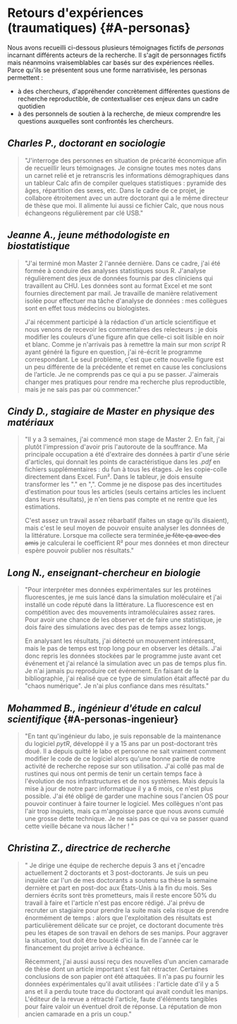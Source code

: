 # Retours d'expériences (traumatiques) {#A-personas}

Nous avons recueilli ci-dessous plusieurs témoignages fictifs de *personas* incarnant différents acteurs de la recherche. Il s'agit de personnages fictifs mais néanmoins vraisemblables car basés sur des expériences réelles. Parce qu'ils se présentent sous une forme narrativisée, les personas permettent : 
- à des chercheurs, d'appréhender concrètement différentes questions de recherche reproductible, de contextualiser ces enjeux dans un cadre quotidien
- à des personnels de soutien à la recherche, de mieux comprendre les questions auxquelles sont confrontés les chercheurs.

## *Charles P., doctorant en sociologie*
> "J'interroge des personnes en situation de précarité économique afin de recueillir leurs témoignages. Je consigne toutes mes notes dans un carnet relié et je retranscris les informations démographiques dans un tableur Calc afin de compiler quelques statistiques : pyramide des âges, répartition des sexes, etc. Dans le cadre de ce projet, je collabore étroitement avec un autre doctorant qui a le même directeur de thèse que moi. Il alimente lui aussi ce fichier Calc, que nous nous échangeons régulièrement par clé USB."

## *Jeanne A., jeune méthodologiste en biostatistique*
> "J'ai terminé mon Master 2 l'année dernière. Dans ce cadre, j'ai été formée à conduire des analyses statistiques sous R. J'analyse régulièrement des jeux de données fournis par des cliniciens qui travaillent au CHU. Les données sont au format Excel et me sont fournies directement par mail. Je travaille de manière relativement isolée pour effectuer ma tâche d'analyse de données : mes collègues sont en effet tous médecins ou biologistes.   
>  
>J'ai récemment participé à la rédaction d'un article scientifique et nous venons de recevoir les commentaires des relecteurs : je dois modifier les couleurs d'une figure afin que celle-ci soit lisible en noir et blanc. Comme je n'arrivais pas à remettre la main sur mon *script* R ayant généré la figure en question, j'ai ré-écrit le programme correspondant. Le seul problème, c'est que cette nouvelle figure est un peu différente de la précédente et remet en cause les conclusions de l’article. Je ne comprends pas ce qui a pu se passer. J'aimerais changer mes pratiques pour rendre ma recherche plus reproductible, mais je ne sais pas par où commencer."

## *Cindy D., stagiaire de Master en physique des matériaux*
>"Il y a 3 semaines, j'ai commencé mon stage de Master 2. En fait, j'ai plutôt l'impression d'avoir pris l'autoroute de la souffrance. Ma principale occupation a été d'extraire des données à partir d'une série d'articles, qui donnait les points de caractéristique dans les *.pdf* en fichiers supplémentaires : du fun à tous les étages. Je les copie-colle directement dans Excel. Fun². Dans le tableur, je dois ensuite transformer les "." en ",". Comme je ne dispose pas des incertitudes d'estimation pour tous les articles (seuls certains articles les incluent dans leurs résultats), je n'en tiens pas compte et ne rentre que les estimations. 
>
>C'est assez un travail assez rébarbatif (faites un stage qu'ils disaient), mais c'est le seul moyen de pouvoir ensuite analyser les données de la littérature. Lorsque ma collecte sera terminée,~~je fête ça avec des amis~~ je calculerai le coefficient R² pour mes données et mon directeur espère pouvoir publier nos résultats."


## *Long N., enseignant-chercheur en biologie*
>"Pour interpréter mes données expérimentales sur les protéines fluorescentes, 
je me suis lancé dans la simulation moléculaire et j'ai installé un code réputé
dans la littérature. 
La fluorescence est en compétition avec des mouvements intramoléculaires assez
rares. Pour avoir une chance de les observer et de faire une statistique, 
je dois faire des simulations avec des pas de temps assez longs. 
>
>En analysant les résultats, j'ai détecté un mouvement intéressant, mais le 
pas de temps est trop long pour en observer les détails. 
J'ai donc repris les données stockées par le programme juste avant cet événement 
et j'ai relancé la simulation avec un pas de temps plus fin. 
Je n'ai jamais pu reproduire cet événement.
En faisant de la bibliographie, j'ai réalisé que ce type de simulation
était affecté par du "chaos numérique". Je n'ai plus confiance dans mes résultats."


## *Mohammed B., ingénieur d'étude en calcul scientifique*  {#A-personas-ingenieur}
>"En tant qu'ingénieur du labo, je suis reponsable de la maintenance du logiciel *pytR*, développé il y a 15 ans par un post-doctorant très doué. Il a depuis quitté le labo et personne ne sait vraiment comment modifier le code de ce logiciel alors qu'une bonne partie de notre activité de recherche repose sur son utilisation. J'ai collé pas mal de rustines qui nous ont permis de tenir un certain temps face à l'évolution de nos infrastructures et de nos systèmes. Mais depuis la mise à jour de notre parc informatique il y a 6 mois, ce n'est plus possible. J'ai été obligé de garder une machine sous l'ancien OS pour pouvoir continuer à faire tourner le logiciel. Mes collègues n'ont pas l'air trop inquiets, mais ça m'angoisse parce que nous avons cumulé une grosse dette technique. Je ne sais pas ce qui va se passer quand cette vieille bécane va nous lâcher ! "

## *Christina Z., directrice de recherche*
> " Je dirige une équipe de recherche depuis 3 ans et j'encadre actuellement 2 doctorants et 3 post-doctorants. Je suis un peu inquiète car l'un de mes doctorants a soutenu sa thèse la semaine dernière et part en post-doc aux États-Unis à la fin du mois. Ses derniers écrits sont très prometteurs, mais il reste encore 50% du travail à faire et l'article n'est pas encore rédigé. J'ai prévu de recruter un stagiaire pour prendre la suite mais cela risque de prendre énormément de temps : alors que l'exploitation des résultats est particulièrement délicate sur ce projet, ce doctorant documente très peu les étapes de son travail en dehors de ses manips. Pour aggraver la situation, tout doit être bouclé d'ici la fin de l'année car le financement du projet arrive à échéance.
>
> Récemment, j'ai aussi aussi reçu des nouvelles d'un ancien camarade de thèse dont un article important s'est fait rétracter. Certaines conclusions de son papier ont été attaquées. Il n'a pas pu fournir les données expérimentales qu'il avait utilisées : l'article date d'il y a 5 ans et il a perdu toute trace du doctorant qui avait conduit les manips. L'éditeur de la revue a rétracté l'article, faute d'éléments tangibles pour faire valoir un éventuel droit de réponse. La réputation de mon ancien camarade en a pris un coup." 



